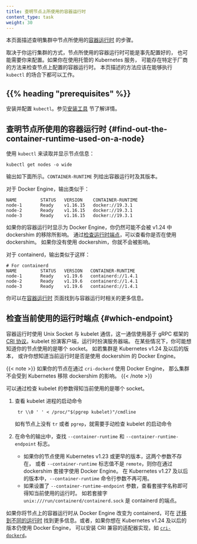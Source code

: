 ```yaml
---
title: 查明节点上所使用的容器运行时
content_type: task
weight: 30
---
```



本页面描述查明集群中节点所使用的[容器运行时](/zh-cn/docs/setup/production-environment/container-runtimes/)
的步骤。

取决于你运行集群的方式，节点所使用的容器运行时可能是事先配置好的，
也可能需要你来配置。如果你在使用托管的 Kubernetes 服务，
可能存在特定于厂商的方法来检查节点上配置的容器运行时。
本页描述的方法应该在能够执行 `kubectl` 的场合下都可以工作。

## {{% heading "prerequisites" %}}

安装并配置 `kubectl`。参见[安装工具](/zh-cn/docs/tasks/tools/#kubectl) 节了解详情。

## 查明节点所使用的容器运行时 {#find-out-the-container-runtime-used-on-a-node}

使用 `kubectl` 来读取并显示节点信息：

```shell
kubectl get nodes -o wide
```

输出如下面所示。`CONTAINER-RUNTIME` 列给出容器运行时及其版本。

对于 Docker Engine，输出类似于：
```none
NAME         STATUS   VERSION    CONTAINER-RUNTIME
node-1       Ready    v1.16.15   docker://19.3.1
node-2       Ready    v1.16.15   docker://19.3.1
node-3       Ready    v1.16.15   docker://19.3.1
```
如果你的容器运行时显示为 Docker Engine，你仍然可能不会被 v1.24 中 dockershim 的移除所影响。
通过[检查运行时端点](#which-endpoint)，可以查看你是否在使用 dockershim。
如果你没有使用 dockershim，你就不会被影响。

对于 containerd，输出类似于这样：

```none
# For containerd
NAME         STATUS   VERSION   CONTAINER-RUNTIME
node-1       Ready    v1.19.6   containerd://1.4.1
node-2       Ready    v1.19.6   containerd://1.4.1
node-3       Ready    v1.19.6   containerd://1.4.1
```

你可以在[容器运行时](/zh-cn/docs/setup/production-environment/container-runtimes/)
页面找到与容器运行时相关的更多信息。

## 检查当前使用的运行时端点  {#which-endpoint}


容器运行时使用 Unix Socket 与 kubelet 通信，这一通信使用基于 gRPC 框架的
[CRI 协议](/zh-cn/docs/concepts/architecture/cri/)。kubelet 扮演客户端，运行时扮演服务器端。
在某些情况下，你可能想知道你的节点使用的是哪个 socket。
如若集群是 Kubernetes v1.24 及以后的版本，
或许你想知道当前运行时是否是使用 dockershim 的 Docker Engine。

{{< note >}}
如果你的节点在通过 `cri-dockerd` 使用 Docker Engine，
那么集群不会受到 Kubernetes 移除 dockershim 的影响。
{{< /note >}}

可以通过检查 kubelet 的参数得知当前使用的是哪个 socket。

1. 查看 kubelet 进程的启动命令

   ```
    tr \\0 ' ' < /proc/"$(pgrep kubelet)"/cmdline
   ```
   如有节点上没有 `tr` 或者 `pgrep`，就需要手动检查 kubelet 的启动命令

2. 在命令的输出中，查找 `--container-runtime` 和 `--container-runtime-endpoint` 标志。

   * 如果你的节点使用 Kubernetes v1.23 或更早的版本，这两个参数不存在，
     或者 `--container-runtime` 标志值不是 `remote`，则你在通过 dockershim 套接字使用
     Docker Engine。
     在 Kubernetes v1.27 及以后的版本中，`--container-runtime` 命令行参数不再可用。
   * 如果设置了 `--container-runtime-endpoint` 参数，查看套接字名称即可得知当前使用的运行时。
     如若套接字 `unix:///run/containerd/containerd.sock` 是 containerd 的端点。

如果你将节点上的容器运行时从 Docker Engine 改变为 containerd，可在
[迁移到不同的运行时](/zh-cn/docs/tasks/administer-cluster/migrating-from-dockershim/change-runtime-containerd/)
找到更多信息。或者，如果你想在 Kubernetes v1.24 及以后的版本仍使用 Docker Engine，
可以安装 CRI 兼容的适配器实现，如 [`cri-dockerd`](https://github.com/Mirantis/cri-dockerd)。

